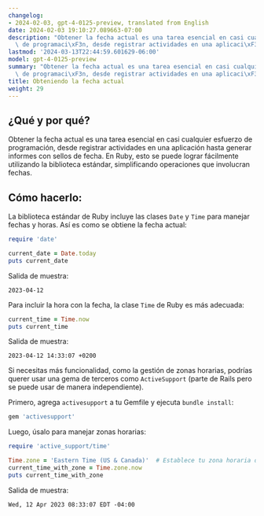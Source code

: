 ```yaml
---
changelog:
- 2024-02-03, gpt-4-0125-preview, translated from English
date: 2024-02-03 19:10:27.089663-07:00
description: "Obtener la fecha actual es una tarea esencial en casi cualquier esfuerzo\
  \ de programaci\xF3n, desde registrar actividades en una aplicaci\xF3n hasta generar\u2026"
lastmod: '2024-03-13T22:44:59.601629-06:00'
model: gpt-4-0125-preview
summary: "Obtener la fecha actual es una tarea esencial en casi cualquier esfuerzo\
  \ de programaci\xF3n, desde registrar actividades en una aplicaci\xF3n hasta generar\u2026"
title: Obteniendo la fecha actual
weight: 29
---
```


## ¿Qué y por qué?
Obtener la fecha actual es una tarea esencial en casi cualquier esfuerzo de programación, desde registrar actividades en una aplicación hasta generar informes con sellos de fecha. En Ruby, esto se puede lograr fácilmente utilizando la biblioteca estándar, simplificando operaciones que involucran fechas.

## Cómo hacerlo:
La biblioteca estándar de Ruby incluye las clases `Date` y `Time` para manejar fechas y horas. Así es como se obtiene la fecha actual:

```ruby
require 'date'

current_date = Date.today
puts current_date
```

Salida de muestra:
```
2023-04-12
```

Para incluir la hora con la fecha, la clase `Time` de Ruby es más adecuada:

```ruby
current_time = Time.now
puts current_time
```

Salida de muestra:
```
2023-04-12 14:33:07 +0200
```

Si necesitas más funcionalidad, como la gestión de zonas horarias, podrías querer usar una gema de terceros como `ActiveSupport` (parte de Rails pero se puede usar de manera independiente).

Primero, agrega `activesupport` a tu Gemfile y ejecuta `bundle install`:

```ruby
gem 'activesupport'
```

Luego, úsalo para manejar zonas horarias:

```ruby
require 'active_support/time'

Time.zone = 'Eastern Time (US & Canada)'  # Establece tu zona horaria deseada
current_time_with_zone = Time.zone.now
puts current_time_with_zone
```

Salida de muestra:
```
Wed, 12 Apr 2023 08:33:07 EDT -04:00
```
